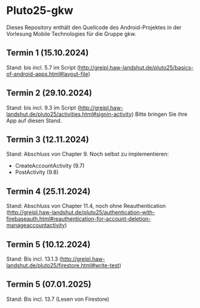 # Pluto25-gkw

Dieses Repository enthält den Quellcode des Android-Projektes in der Vorlesung Mobile Technologies für die Gruppe gkw.

## Termin 1 (15.10.2024)

Stand: bis incl. 5.7 im Script (http://greipl.haw-landshut.de/pluto25/basics-of-android-apps.html#layout-file)

## Termin 2 (29.10.2024)

Stand: bis incl. 9.3 im Script (http://greipl.haw-landshut.de/pluto25/activities.html#signin-activity)
Bitte bringen Sie ihre App auf diesen Stand.

## Termin 3 (12.11.2024)
Stand: Abschluss von Chapter 9. Noch selbst zu implementieren:
- CreateAccountActivity (9.7)
- PostActivity (9.8)

## Termin 4 (25.11.2024)
Stand: Abschluss von Chapter 11.4, noch ohne Reauthentication 
(http://greipl.haw-landshut.de/pluto25/authentication-with-firebaseauth.html#reauthentication-for-account-deletion-manageaccountactivity)

## Termin 5 (10.12.2024)
Stand: Bis incl. 13.1.3 (http://greipl.haw-landshut.de/pluto25/firestore.html#write-test)

## Termin 5 (07.01.2025)
Stand: Bis incl. 13.7 (Lesen von Firestore)



